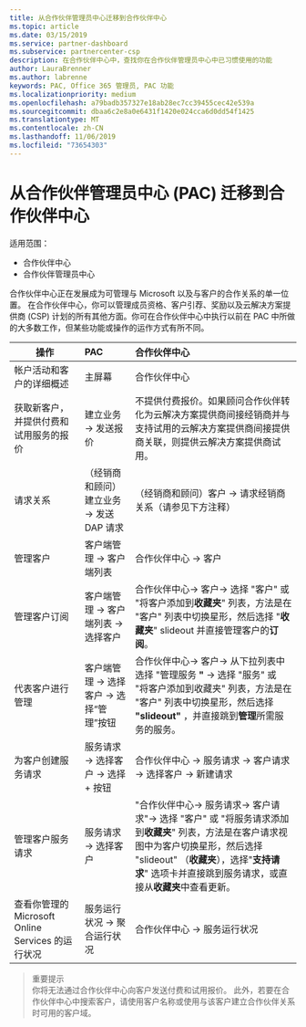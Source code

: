 ```yaml
---
title: 从合作伙伴管理员中心迁移到合作伙伴中心
ms.topic: article
ms.date: 03/15/2019
ms.service: partner-dashboard
ms.subservice: partnercenter-csp
description: 在合作伙伴中心中，查找你在合作伙伴管理员中心中已习惯使用的功能
author: LauraBrenner
ms.author: labrenne
keywords: PAC, Office 365 管理员, PAC 功能
ms.localizationpriority: medium
ms.openlocfilehash: a79badb357327e18ab28ec7cc39455cec42e539a
ms.sourcegitcommit: dbaa6c2e8a0e6431f1420e024cca6d0dd54f1425
ms.translationtype: MT
ms.contentlocale: zh-CN
ms.lasthandoff: 11/06/2019
ms.locfileid: "73654303"
---
```

# <a name="moving-from-partner-admin-center-pac-to-the-partner-center"></a>从合作伙伴管理员中心 (PAC) 迁移到合作伙伴中心

适用范围：
- 合作伙伴中心
- 合作伙伴管理员中心

合作伙伴中心正在发展成为可管理与 Microsoft 以及与客户的合作关系的单一位置。 在合作伙伴中心，你可以管理成员资格、客户引荐、奖励以及云解决方案提供商 (CSP) 计划的所有其他方面。你可在合作伙伴中心中执行以前在 PAC 中所做的大多数工作，但某些功能或操作的运作方式有所不同。 


|**操作**   |**PAC**   |**合作伙伴中心**   |
|--------------|:--------------|:---------------|
|帐户活动和客户的详细概述|主屏幕|合作伙伴中心|
|获取新客户，并提供付费和试用服务的报价|建立业务 -> 发送报价|不提供付费报价。如果顾问合作伙伴转化为云解决方案提供商间接经销商并与支持试用的云解决方案提供商间接提供商关联，则提供云解决方案提供商试用。 |
|请求关系|（经销商和顾问）建立业务 -> 发送 DAP 请求|（经销商和顾问）客户 -> 请求经销商关系（请参见下方注释）|
|管理客户|客户端管理 -> 客户端列表|合作伙伴中心 -> 客户|
|管理客户订阅|客户端管理 -> 客户端列表 -> 选择客户|合作伙伴中心-> 客户-> 选择 "客户" 或 "将客户添加到**收藏夹**" 列表，方法是在 "客户" 列表中切换星形，然后选择 "**收藏夹**" slideout 并直接管理客户的**订阅**。|
|代表客户进行管理|客户端管理 -> 选择客户 -> 选择“管理”按钮|合作伙伴中心-> 客户-> 从下拉列表中选择 "管理服务 **"** -> 选择 "服务" 或 "将客户添加到收藏夹" 列表，方法是在 "客户" 列表中切换星形，然后选择 **"slideout"** ，并直接跳到**管理**所需服务的服务。|
|为客户创建服务请求|服务请求 -> 选择客户 -> 选择 + 按钮 | 合作伙伴中心 -> 服务请求 -> 客户请求 -> 选择客户 -> 新建请求|
|管理客户服务请求| 服务请求 -> 选择客户|"合作伙伴中心-> 服务请求-> 客户请求"-> 选择 "客户" 或 "将服务请求添加到**收藏夹**" 列表，方法是在客户请求视图中为客户切换星形，然后选择 "slideout" （**收藏夹**），选择"**支持请求**" 选项卡并直接跳到服务请求，或直接从**收藏夹**中查看更新。|
|查看你管理的 Microsoft Online Services 的运行状况|服务运行状况 -> 聚合运行状况|合作伙伴中心 -> 服务运行状况|

>重要提示<br>
你将无法通过合作伙伴中心向客户发送付费和试用报价。 此外，若要在合作伙伴中心中搜索客户，请使用客户名称或使用与该客户建立合作伙伴关系时可用的客户域。